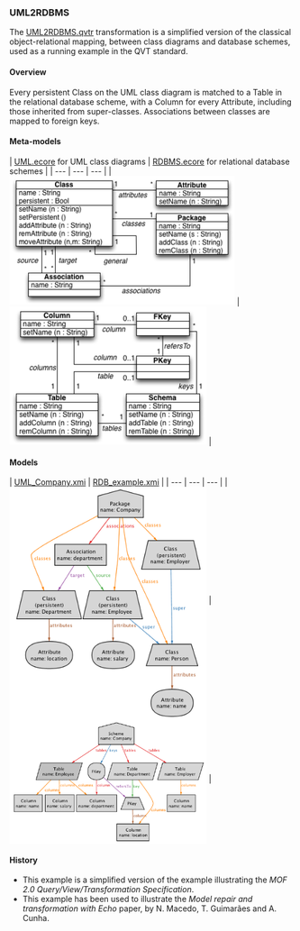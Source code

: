 ### UML2RDBMS
The [UML2RDBMS.qvtr](uml2rdbms_keys.qvtr) transformation is a simplified version of the classical object-relational mapping, between class diagrams and database schemes, used as a running example in the QVT standard.

#### Overview
Every persistent Class on the UML class diagram is matched to a Table in the relational database scheme, with a Column for every Attribute, including those inherited from super-classes. Associations between classes are mapped to foreign keys.

#### Meta-models
| [UML.ecore](../../../metamodels/uml2rdbms_keys/UML.ecore) for UML class diagrams | [RDBMS.ecore](../../../metamodels/uml2rdbms_keys/RDBMS.ecore) for relational database schemes |
| --- | --- | --- |
| <img src="../../../metamodels/uml2rdbms_keys/images/UML_metamodel.png" alt="UML metamodel" width="400px"> | <img src="../../../metamodels/uml2rdbms_keys/images/RDB_metamodel.png" alt="RDBMS metamodel" width="350px"> |

#### Models
| [UML_Company.xmi](../../../models/uml2rdbms_keys/UML_Company.xmi) | [RDB_example.xmi](../../../models/uml2rdbms_keys/RDB_Company.xmi) |
| --- | --- | --- |
| <img src="../../../models/uml2rdbms_keys/images/UML_company.png" alt="UML company" width="350px" align="middle"/> | <img src="../../../models/uml2rdbms_keys/images/RDB_company.png" alt="RDB company" width="350px" align="middle"/> |


#### History
* This example is a simplified version of the example illustrating the *MOF 2.0 Query/View/Transformation Specification*. 
* This example has been used to illustrate the *Model repair and transformation with Echo* paper, by N. Macedo, T. Guimarães and A. Cunha.
